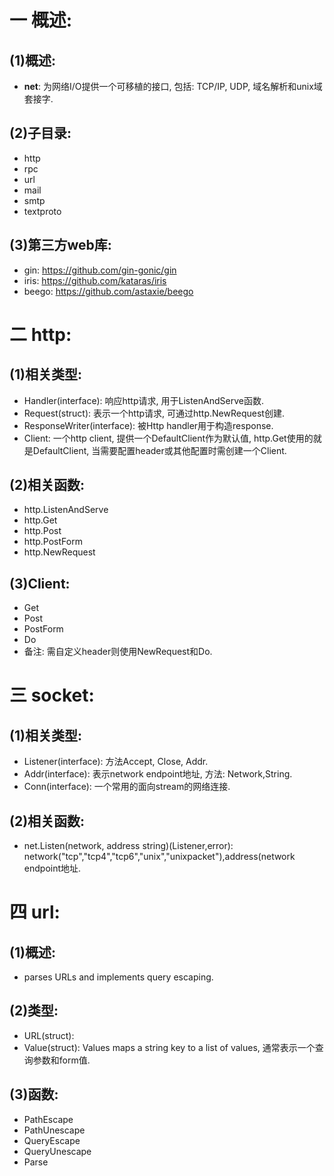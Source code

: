# 一 概述:
## (1)概述:
- **net**: 为网络I/O提供一个可移植的接口, 包括: TCP/IP, UDP, 域名解析和unix域套接字.

## (2)子目录:
- http
- rpc
- url
- mail
- smtp
- textproto

## (3)第三方web库:
- gin: https://github.com/gin-gonic/gin
- iris: https://github.com/kataras/iris
- beego: https://github.com/astaxie/beego

# 二 http:
## (1)相关类型:
- Handler(interface): 响应http请求, 用于ListenAndServe函数.
- Request(struct): 表示一个http请求, 可通过http.NewRequest创建.
- ResponseWriter(interface): 被Http handler用于构造response.
- Client: 一个http client, 提供一个DefaultClient作为默认值, http.Get使用的就是DefaultClient, 当需要配置header或其他配置时需创建一个Client.

## (2)相关函数:
- http.ListenAndServe
- http.Get
- http.Post
- http.PostForm
- http.NewRequest

## (3)Client:
- Get
- Post
- PostForm
- Do
- 备注: 需自定义header则使用NewRequest和Do.

# 三 socket:
## (1)相关类型:
- Listener(interface): 方法Accept, Close, Addr.
- Addr(interface): 表示network endpoint地址, 方法: Network,String.
- Conn(interface): 一个常用的面向stream的网络连接.

## (2)相关函数:
- net.Listen(network, address string)(Listener,error): network("tcp","tcp4","tcp6","unix","unixpacket"),address(network endpoint地址.

# 四 url:
## (1)概述:
- parses URLs and implements query escaping.

## (2)类型:
- URL(struct):
- Value(struct): Values maps a string key to a list of values, 通常表示一个查询参数和form值.

## (3)函数:
- PathEscape
- PathUnescape
- QueryEscape
- QueryUnescape
- Parse
